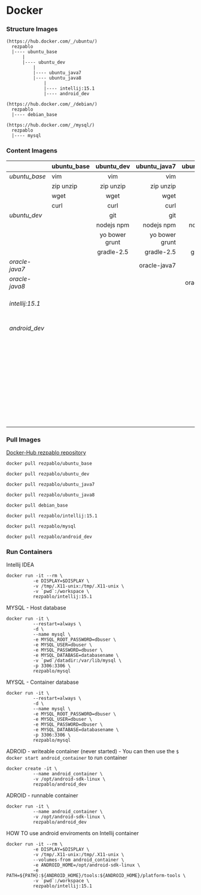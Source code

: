 # Docker

### Structure Images

```
(https://hub.docker.com/_/ubuntu/)
  rezpablo
  |---- ubuntu_base
      |
      |---- ubuntu_dev
          |
          |---- ubuntu_java7
          |---- ubuntu_java8
              |
              |---- intellij:15.1
              |---- android_dev

(https://hub.docker.com/_/debian/)
  rezpablo
  |---- debian_base

(https://hub.docker.com/_/mysql/)
  rezpablo
  |---- mysql

```

### Content Imagens


|                  | ubuntu_base | ubuntu_dev     | ubuntu_java7   | ubuntu_java8   | intellij:15.1              | android_dev            |
|:-----------------| :---------- |:--------------:| --------------:| --------------:| --------------------------:|-----------------------:|
| *ubuntu_base*    | vim         | vim            | vim            | vim            | vim                        | vim                    |
|                  | zip unzip   | zip unzip      | zip unzip      | zip unzip      | zip unzip                  | zip unzip              |
|                  | wget        | wget           | wget           | wget           | wget                       | wget                   |
|                  | curl        | curl           | curl           | curl           | curl                       | curl                   |
| *ubuntu_dev*     |             | git            | git            | git            | git                        | git                    |
|                  |             | nodejs npm     | nodejs npm     | nodejs npm     | nodejs npm                 | nodejs npm             |
|                  |             | yo bower grunt | yo bower grunt | yo bower grunt | yo bower grunt             | yo bower grunt         |
|                  |             | gradle-2.5     | gradle-2.5     | gradle-2.5     | gradle-2.5                 | gradle-2.5             |
| *oracle-java7*   |             |                | oracle-java7   |                |                            |                        |
| *oracle-java8*   |             |                |                | oracle-java8   | oracle-java8               | oracle-java8           |
| *intellij:15.1*  |             |                |                |                | software-properties-common |                        |
| *android_dev*    |             |                |                |                | libxext-dev libxrender-dev | android-sdk_r24.3.4    |
|                  |             |                |                |                | libxtst-dev libgtk2.0-0    | architecture i386      |
|                  |             |                |                |                | libcanberra-gtk-module     | ant libc6-i386         |
|                  |             |                |                |                | ideaIU-15.0.1              | lib32stdc++6 lib32gcc1 |
|                  |             |                |                |                |                            | lib32ncurses5 lib32z1  |
|                  |             |                |                |                |                            | qemu-kvm kmod          |


### Pull Images

[Docker-Hub rezpablo repository](https://hub.docker.com/u/rezpablo/)

``` shellscript
docker pull rezpablo/ubuntu_base
```

``` shellscript
docker pull rezpablo/ubuntu_dev
```

``` shellscript
docker pull rezpablo/ubuntu_java7
```

``` shellscript
docker pull rezpablo/ubuntu_java8
```

``` shellscript
docker pull debian_base
```

``` shellscript
docker pull rezpablo/intellij:15.1
```

``` shellscript
docker pull rezpablo/mysql
```

``` shellscript
docker pull rezpablo/android_dev
```

### Run Containers
Intellij IDEA
``` shellscript
docker run -it --rm \
          -e DISPLAY=$DISPLAY \
          -v /tmp/.X11-unix:/tmp/.X11-unix \
          -v `pwd`:/workspace \
          rezpablo/intellij:15.1
```

MYSQL - Host database
``` shellscript
docker run -it \
          --restart=always \
          -d \
          --name mysql \
          -e MYSQL_ROOT_PASSWORD=dbuser \
          -e MYSQL_USER=dbuser \
          -e MYSQL_PASSWORD=dbuser \
          -e MYSQL_DATABASE=databasename \
          -v `pwd`/datadir:/var/lib/mysql \
          -p 3306:3306 \
          rezpablo/mysql

```

MYSQL - Container database
``` shellscript
docker run -it \
          --restart=always \
          -d \
          --name mysql \
          -e MYSQL_ROOT_PASSWORD=dbuser \
          -e MYSQL_USER=dbuser \
          -e MYSQL_PASSWORD=dbuser \
          -e MYSQL_DATABASE=databasename \
          -p 3306:3306 \
          rezpablo/mysql
```

ADROID - writeable container (never started) - You can then use the `$ docker start android_container` to run container
``` shellscript
docker create -it \
          --name android_container \
          -v /opt/android-sdk-linux \
          rezpablo/android_dev
```

ADROID - runnable container
``` shellscript
docker run -it \
          --name android_container \
          -v /opt/android-sdk-linux \
          rezpablo/android_dev
```

HOW TO use android enviroments on Intellij container
``` shellscript
docker run -it --rm \
          -e DISPLAY=$DISPLAY \
          -v /tmp/.X11-unix:/tmp/.X11-unix \
          --volumes-from android_container \
          -e ANDROID_HOME=/opt/android-sdk-linux \
          -e PATH=${PATH}:${ANDROID_HOME}/tools:${ANDROID_HOME}/platform-tools \
          -v `pwd`:/workspace \
          rezpablo/intellij:15.1
```
